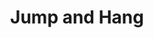 ---
title: Jump and Hang
developer: Adderit Games
image: JumpAndHang.jpg
link: https://play.google.com/store/apps/details?id=com.adderit.jumpandhang
ios: https://itunes.apple.com/us/app/jump-hang/id1198005270
android: https://play.google.com/store/apps/details?id=com.adderit.jumpandhang
---